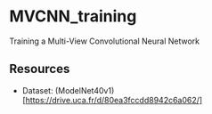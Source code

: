 # MVCNN_training

Training a Multi-View Convolutional Neural Network

## Resources

* Dataset: (ModelNet40v1)[https://drive.uca.fr/d/80ea3fccdd8942c6a062/] 




